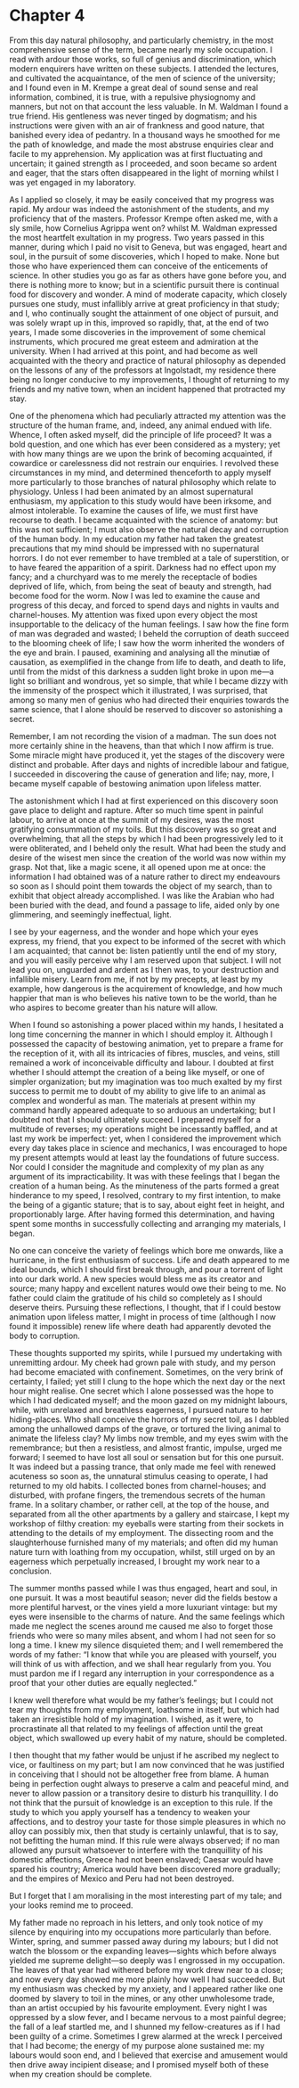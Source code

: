 # Chapter 4



From this day natural philosophy, and particularly chemistry, in the most comprehensive sense of the term, became nearly my sole occupation. I read with ardour those works, so full of genius and discrimination, which modern enquirers have written on these subjects. I attended the lectures, and cultivated the acquaintance, of the men of science of the university; and I found even in M. Krempe a great deal of sound sense and real information, combined, it is true, with a repulsive physiognomy and manners, but not on that account the less valuable. In M. Waldman I found a true friend. His gentleness was never tinged by dogmatism; and his instructions were given with an air of frankness and good nature, that banished every idea of pedantry. In a thousand ways he smoothed for me the path of knowledge, and made the most abstruse enquiries clear and facile to my apprehension. My application was at first fluctuating and uncertain; it gained strength as I proceeded, and soon became so ardent and eager, that the stars often disappeared in the light of morning whilst I was yet engaged in my laboratory.

As I applied so closely, it may be easily conceived that my progress was rapid. My ardour was indeed the astonishment of the students, and my proficiency that of the masters. Professor Krempe often asked me, with a sly smile, how Cornelius Agrippa went on? whilst M. Waldman expressed the most heartfelt exultation in my progress. Two years passed in this manner, during which I paid no visit to Geneva, but was engaged, heart and soul, in the pursuit of some discoveries, which I hoped to make. None but those who have experienced them can conceive of the enticements of science. In other studies you go as far as others have gone before you, and there is nothing more to know; but in a scientific pursuit there is continual food for discovery and wonder. A mind of moderate capacity, which closely pursues one study, must infallibly arrive at great proficiency in that study; and I, who continually sought the attainment of one object of pursuit, and was solely wrapt up in this, improved so rapidly, that, at the end of two years, I made some discoveries in the improvement of some chemical instruments, which procured me great esteem and admiration at the university. When I had arrived at this point, and had become as well acquainted with the theory and practice of natural philosophy as depended on the lessons of any of the professors at Ingolstadt, my residence there being no longer conducive to my improvements, I thought of returning to my friends and my native town, when an incident happened that protracted my stay.

One of the phenomena which had peculiarly attracted my attention was the structure of the human frame, and, indeed, any animal endued with life. Whence, I often asked myself, did the principle of life proceed? It was a bold question, and one which has ever been considered as a mystery; yet with how many things are we upon the brink of becoming acquainted, if cowardice or carelessness did not restrain our enquiries. I revolved these circumstances in my mind, and determined thenceforth to apply myself more particularly to those branches of natural philosophy which relate to physiology. Unless I had been animated by an almost supernatural enthusiasm, my application to this study would have been irksome, and almost intolerable. To examine the causes of life, we must first have recourse to death. I became acquainted with the science of anatomy: but this was not sufficient; I must also observe the natural decay and corruption of the human body. In my education my father had taken the greatest precautions that my mind should be impressed with no supernatural horrors. I do not ever remember to have trembled at a tale of superstition, or to have feared the apparition of a spirit. Darkness had no effect upon my fancy; and a churchyard was to me merely the receptacle of bodies deprived of life, which, from being the seat of beauty and strength, had become food for the worm. Now I was led to examine the cause and progress of this decay, and forced to spend days and nights in vaults and charnel-houses. My attention was fixed upon every object the most insupportable to the delicacy of the human feelings. I saw how the fine form of man was degraded and wasted; I beheld the corruption of death succeed to the blooming cheek of life; I saw how the worm inherited the wonders of the eye and brain. I paused, examining and analysing all the minutiæ of causation, as exemplified in the change from life to death, and death to life, until from the midst of this darkness a sudden light broke in upon me⁠—a light so brilliant and wondrous, yet so simple, that while I became dizzy with the immensity of the prospect which it illustrated, I was surprised, that among so many men of genius who had directed their enquiries towards the same science, that I alone should be reserved to discover so astonishing a secret.

Remember, I am not recording the vision of a madman. The sun does not more certainly shine in the heavens, than that which I now affirm is true. Some miracle might have produced it, yet the stages of the discovery were distinct and probable. After days and nights of incredible labour and fatigue, I succeeded in discovering the cause of generation and life; nay, more, I became myself capable of bestowing animation upon lifeless matter.

The astonishment which I had at first experienced on this discovery soon gave place to delight and rapture. After so much time spent in painful labour, to arrive at once at the summit of my desires, was the most gratifying consummation of my toils. But this discovery was so great and overwhelming, that all the steps by which I had been progressively led to it were obliterated, and I beheld only the result. What had been the study and desire of the wisest men since the creation of the world was now within my grasp. Not that, like a magic scene, it all opened upon me at once: the information I had obtained was of a nature rather to direct my endeavours so soon as I should point them towards the object of my search, than to exhibit that object already accomplished. I was like the Arabian who had been buried with the dead, and found a passage to life, aided only by one glimmering, and seemingly ineffectual, light.

I see by your eagerness, and the wonder and hope which your eyes express, my friend, that you expect to be informed of the secret with which I am acquainted; that cannot be: listen patiently until the end of my story, and you will easily perceive why I am reserved upon that subject. I will not lead you on, unguarded and ardent as I then was, to your destruction and infallible misery. Learn from me, if not by my precepts, at least by my example, how dangerous is the acquirement of knowledge, and how much happier that man is who believes his native town to be the world, than he who aspires to become greater than his nature will allow.

When I found so astonishing a power placed within my hands, I hesitated a long time concerning the manner in which I should employ it. Although I possessed the capacity of bestowing animation, yet to prepare a frame for the reception of it, with all its intricacies of fibres, muscles, and veins, still remained a work of inconceivable difficulty and labour. I doubted at first whether I should attempt the creation of a being like myself, or one of simpler organization; but my imagination was too much exalted by my first success to permit me to doubt of my ability to give life to an animal as complex and wonderful as man. The materials at present within my command hardly appeared adequate to so arduous an undertaking; but I doubted not that I should ultimately succeed. I prepared myself for a multitude of reverses; my operations might be incessantly baffled, and at last my work be imperfect: yet, when I considered the improvement which every day takes place in science and mechanics, I was encouraged to hope my present attempts would at least lay the foundations of future success. Nor could I consider the magnitude and complexity of my plan as any argument of its impracticability. It was with these feelings that I began the creation of a human being. As the minuteness of the parts formed a great hinderance to my speed, I resolved, contrary to my first intention, to make the being of a gigantic stature; that is to say, about eight feet in height, and proportionably large. After having formed this determination, and having spent some months in successfully collecting and arranging my materials, I began.

No one can conceive the variety of feelings which bore me onwards, like a hurricane, in the first enthusiasm of success. Life and death appeared to me ideal bounds, which I should first break through, and pour a torrent of light into our dark world. A new species would bless me as its creator and source; many happy and excellent natures would owe their being to me. No father could claim the gratitude of his child so completely as I should deserve theirs. Pursuing these reflections, I thought, that if I could bestow animation upon lifeless matter, I might in process of time \(although I now found it impossible\) renew life where death had apparently devoted the body to corruption.

These thoughts supported my spirits, while I pursued my undertaking with unremitting ardour. My cheek had grown pale with study, and my person had become emaciated with confinement. Sometimes, on the very brink of certainty, I failed; yet still I clung to the hope which the next day or the next hour might realise. One secret which I alone possessed was the hope to which I had dedicated myself; and the moon gazed on my midnight labours, while, with unrelaxed and breathless eagerness, I pursued nature to her hiding-places. Who shall conceive the horrors of my secret toil, as I dabbled among the unhallowed damps of the grave, or tortured the living animal to animate the lifeless clay? My limbs now tremble, and my eyes swim with the remembrance; but then a resistless, and almost frantic, impulse, urged me forward; I seemed to have lost all soul or sensation but for this one pursuit. It was indeed but a passing trance, that only made me feel with renewed acuteness so soon as, the unnatural stimulus ceasing to operate, I had returned to my old habits. I collected bones from charnel-houses; and disturbed, with profane fingers, the tremendous secrets of the human frame. In a solitary chamber, or rather cell, at the top of the house, and separated from all the other apartments by a gallery and staircase, I kept my workshop of filthy creation: my eyeballs were starting from their sockets in attending to the details of my employment. The dissecting room and the slaughterhouse furnished many of my materials; and often did my human nature turn with loathing from my occupation, whilst, still urged on by an eagerness which perpetually increased, I brought my work near to a conclusion.

The summer months passed while I was thus engaged, heart and soul, in one pursuit. It was a most beautiful season; never did the fields bestow a more plentiful harvest, or the vines yield a more luxuriant vintage: but my eyes were insensible to the charms of nature. And the same feelings which made me neglect the scenes around me caused me also to forget those friends who were so many miles absent, and whom I had not seen for so long a time. I knew my silence disquieted them; and I well remembered the words of my father: “I know that while you are pleased with yourself, you will think of us with affection, and we shall hear regularly from you. You must pardon me if I regard any interruption in your correspondence as a proof that your other duties are equally neglected.”

I knew well therefore what would be my father’s feelings; but I could not tear my thoughts from my employment, loathsome in itself, but which had taken an irresistible hold of my imagination. I wished, as it were, to procrastinate all that related to my feelings of affection until the great object, which swallowed up every habit of my nature, should be completed.

I then thought that my father would be unjust if he ascribed my neglect to vice, or faultiness on my part; but I am now convinced that he was justified in conceiving that I should not be altogether free from blame. A human being in perfection ought always to preserve a calm and peaceful mind, and never to allow passion or a transitory desire to disturb his tranquillity. I do not think that the pursuit of knowledge is an exception to this rule. If the study to which you apply yourself has a tendency to weaken your affections, and to destroy your taste for those simple pleasures in which no alloy can possibly mix, then that study is certainly unlawful, that is to say, not befitting the human mind. If this rule were always observed; if no man allowed any pursuit whatsoever to interfere with the tranquillity of his domestic affections, Greece had not been enslaved; Caesar would have spared his country; America would have been discovered more gradually; and the empires of Mexico and Peru had not been destroyed.

But I forget that I am moralising in the most interesting part of my tale; and your looks remind me to proceed.

My father made no reproach in his letters, and only took notice of my silence by enquiring into my occupations more particularly than before. Winter, spring, and summer passed away during my labours; but I did not watch the blossom or the expanding leaves⁠—sights which before always yielded me supreme delight⁠—so deeply was I engrossed in my occupation. The leaves of that year had withered before my work drew near to a close; and now every day showed me more plainly how well I had succeeded. But my enthusiasm was checked by my anxiety, and I appeared rather like one doomed by slavery to toil in the mines, or any other unwholesome trade, than an artist occupied by his favourite employment. Every night I was oppressed by a slow fever, and I became nervous to a most painful degree; the fall of a leaf startled me, and I shunned my fellow-creatures as if I had been guilty of a crime. Sometimes I grew alarmed at the wreck I perceived that I had become; the energy of my purpose alone sustained me: my labours would soon end, and I believed that exercise and amusement would then drive away incipient disease; and I promised myself both of these when my creation should be complete.

